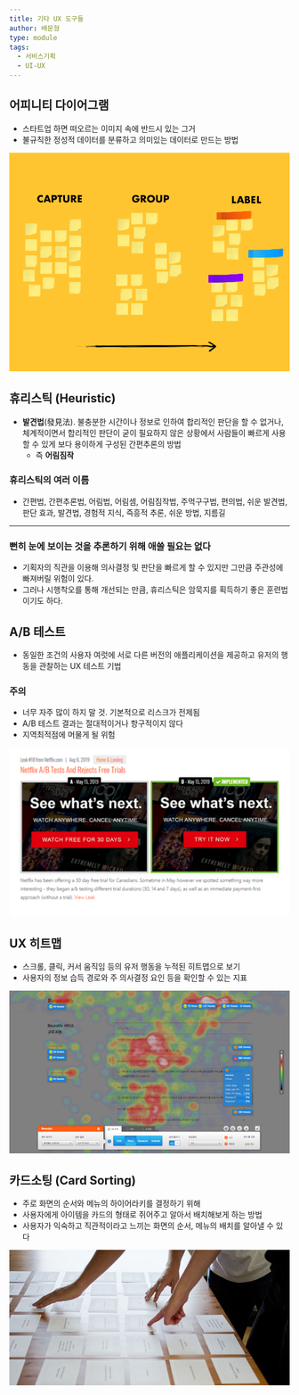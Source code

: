 ```yaml
---
title: 기타 UX 도구들
author: 배문형
type: module
tags:
  - 서비스기획
  - UI-UX
---
```


## 어피니티 다이어그램

- 스타트업 하면 떠오르는 이미지 속에 반드시 있는 그거
- 불규칙한 정성적 데이터를 분류하고 의미있는 데이터로 만드는 방법

![](../attachments/ux-affinity-diagram.png)

## 휴리스틱 (Heuristic)

- **발견법**(發見法). 불충분한 시간이나 정보로 인하여 합리적인 판단을 할 수 없거나, 체계적이면서 합리적인 판단이 굳이 필요하지 않은 상황에서 사람들이 빠르게 사용할 수 있게 보다 용이하게 구성된 간편추론의 방법
	- 즉 **어림짐작**

### 휴리스틱의 여러 이름

- 간편법, 간편추론법, 어림법, 어림셈, 어림짐작법, 주먹구구법, 편의법, 쉬운 발견법, 판단 효과, 발견법, 경험적 지식, 즉흥적 추론, 쉬운 방법, 지름길

***

### 뻔히 눈에 보이는 것을 추론하기 위해 애쓸 필요는 없다

- 기획자의 직관을 이용해 의사결정 및 판단을 빠르게 할 수 있지만 그만큼 주관성에 빠져버릴 위험이 있다.
- 그러나 시행착오를 통해 개선되는 만큼, 휴리스틱은 암묵지를 획득하기 좋은 훈련법이기도 하다.

## A/B 테스트

- 동일한 조건의 사용자 여럿에 서로 다른 버전의 애플리케이션을 제공하고 유저의 행동을 관찰하는 UX 테스트 기법

### 주의

- 너무 자주 많이 하지 말 것. 기본적으로 리스크가 전제됨
- A/B 테스트 결과는 절대적이거나 항구적이지 않다
- 지역최적점에 머물게 될 위험

![](../attachments/uxdesign-netflix_ab_test.png)

## UX 히트맵

- 스크롤, 클릭, 커서 움직임 등의 유저 행동을 누적된 히트맵으로 보기
- 사용자의 정보 습득 경로와 주 의사결정 요인 등을 확인할 수 있는 지표

![](../attachments/Pasted%20image%2020241119033057.png)

## 카드소팅 (Card Sorting)

- 주로 화면의 순서와 메뉴의 하이어라키를 결정하기 위해
- 사용자에게 아이템을 카드의 형태로 쥐어주고 알아서 배치해보게 하는 방법
- 사용자가 익숙하고 직관적이라고 느끼는 화면의 순서, 메뉴의 배치를 알아낼 수 있다

![](../attachments/ux-card-sorting.png)